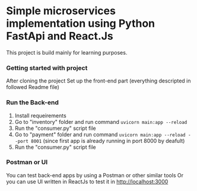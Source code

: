 # Simple microservices implementation using Python FastApi and React.Js

This project is build mainly for learning purposes.

### Getting started with project

After cloning the project
Set up the front-end part (everything descripted in followed Readme file)

### Run the Back-end

1. Install requeirements
2. Go to "inventory" folder and run command `uvicorn main:app --reload `
3. Run the "consumer.py" script file
4. Go to "payment" folder and run command `uvicorn main:app --reload --port 8001` (since first app is already running in port 8000 by deafult)
5. Run the "consumer.py" script file

### Postman or UI

You can test back-end apps by using a Postman or other similar tools
Or you can use UI written in ReactJs to test it in [http://localhost:3000](http://localhost:3000)
